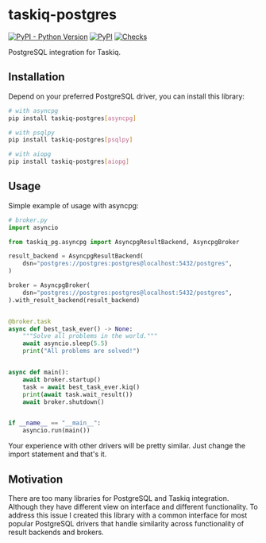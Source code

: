 # taskiq-postgres

[![PyPI - Python Version](https://img.shields.io/pypi/pyversions/taskiq-postgres?style=for-the-badge&logo=python)](https://pypi.org/project/taskiq-postgres/)
[![PyPI](https://img.shields.io/pypi/v/taskiq-postgres?style=for-the-badge&logo=pypi)](https://pypi.org/project/taskiq-postgres/)
[![Checks](https://img.shields.io/github/checks-status/danfimov/taskiq-postgres/main?style=for-the-badge&logo=pytest)](https://github.com/danfimov/taskiq-postgres)

PostgreSQL integration for Taskiq.

## Installation

Depend on your preferred PostgreSQL driver, you can install this library:

```bash
# with asyncpg
pip install taskiq-postgres[asyncpg]

# with psqlpy
pip install taskiq-postgres[psqlpy]

# with aiopg
pip install taskiq-postgres[aiopg]
```

## Usage

Simple example of usage with asyncpg:

```python
# broker.py
import asyncio

from taskiq_pg.asyncpg import AsyncpgResultBackend, AsyncpgBroker

result_backend = AsyncpgResultBackend(
    dsn="postgres://postgres:postgres@localhost:5432/postgres",
)

broker = AsyncpgBroker(
    dsn="postgres://postgres:postgres@localhost:5432/postgres",
).with_result_backend(result_backend)


@broker.task
async def best_task_ever() -> None:
    """Solve all problems in the world."""
    await asyncio.sleep(5.5)
    print("All problems are solved!")


async def main():
    await broker.startup()
    task = await best_task_ever.kiq()
    print(await task.wait_result())
    await broker.shutdown()


if __name__ == "__main__":
    asyncio.run(main())
```

Your experience with other drivers will be pretty similar. Just change the import statement and that's it.

## Motivation

There are too many libraries for PostgreSQL and Taskiq integration. Although they have different view on interface and different functionality. 
To address this issue I created this library with a common interface for most popular PostgreSQL drivers that handle similarity across functionality of result backends and brokers.
